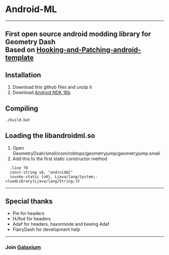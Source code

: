 # Android-ML
---
First open source android modding library for Geometry Dash  
Based on [Hooking-and-Patching-android-template](https://github.com/Djngo/Hooking-and-Patching-android-template)
---

## Installation
1. Download this github files and unzip it
2. Download [Android NDK 16b](https://developer.android.com/ndk/downloads/older_releases)

## Compiling
```sh
./build.bat
```

## Loading the libandroidml.so
1. Open GeometryDsah/smali/com/robtopx/geometryjump/geometryjump.smali
2. Add this to the first static constructor method
```
  .line 70
  const-string v0, "androidml"
  invoke-static {v0}, Ljava/lang/System;->loadLibrary(Ljava/lang/String;)V
```

---
## Special thanks
- Pie for headers
- HJfod for headers
- Adaf for headers, haxormode and beeing Adaf
- FlairyDash for development help

---
### Join [Galaxium](https://discord.gg/ZV2zDu6JUX)